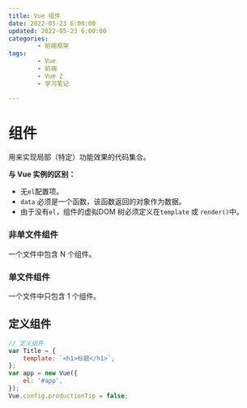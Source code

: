 ```yaml
---
title: Vue 组件
date: 2022-05-23 6:00:00
updated: 2022-05-23 6:00:00
categories:
        - 前端框架
tags:
        - Vue
        - 前端
        - Vue 2
        - 学习笔记

---
```


# 组件

用来实现局部（特定）功能效果的代码集合。

**与 Vue 实例的区别：**

- 无`el`配置项。
- `data` 必须是一个函数，该函数返回的对象作为数据。
- 由于没有`el`，组件的虚拟DOM 树必须定义在`template` 或 `render()`中。

### 非单文件组件

一个文件中包含 N 个组件。

### 单文件组件

一个文件中只包含 1 个组件。

## 定义组件

```js
// 定义组件
var Title = {
	template: `<h1>标题</h1>`,
};
var app = new Vue({
	el: '#app',
});
Vue.config.productionTip = false;
```

